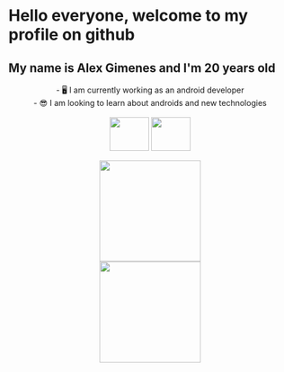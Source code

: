 # Hello everyone, welcome to my profile on github
## My name is Alex Gimenes and I'm 20 years old

<div align="center">
 - 🖥️ I am currently working as an android developer
</div>
<div align="center">
 - 😎 I am looking to learn about androids and new technologies
</div><br />

<div style="display: inline_block" align="center">
  <img align="center" height="60" width="70" src="https://cdn.jsdelivr.net/gh/devicons/devicon/icons/android/android-original.svg" />
  <img align="center" height="60" width="70" src="https://cdn.jsdelivr.net/gh/devicons/devicon/icons/kotlin/kotlin-original.svg" />
</div><br />

<div align="center">
  <a href="https://github.com/DevAlexGimenes>
  <img height="180cm"src="https://github-readme-stats.vercel.app/api/top-langs/?username=DevAlexGimenes&layout=compact&langs_count=16&theme=dracula"/>
  <img height="180cm"src="https://github-readme-stats.vercel.app/api?username=DevAlexGimenes&show_iconstrue&theme=dark&include_all_commits=true&count_private=true"/>																																																																									
</div>

<div align="center">
  <a href="https://github.com/DevAlexGimenes>
  <img height="180cm"src="https://github-readme-stats.vercel.app/api/top-langs/?username=DevAlexGimenes&layout=compact&langs_count=16&theme=dark"/>
  <img height="180cm"src="https://github-readme-stats.vercel.app/api/top-langs/?username=DevAlexGimenes&layout=compact&langs_count=16&theme=dark"/>				
</div>
                                                                                                                                                                                                                                                                                                    
